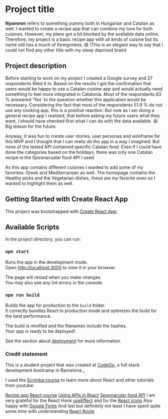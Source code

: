 # Project title

**Nyammm** refers to something yummy both in Hungarian and Catalan as well. I wanted to create a recipe app that can combine my love for both cuisines.
However, my plans got a bit blocked by the available data online. Therefore, my project is a basic recipe app with all kinds of cuisine but its name still has a touch of foreignness. 😄 (This is an elegant way to say that I could not find any other title with my sleep deprived brain)

## Project description

Before starting to work on my project I created a Google survey and 27 respondents filled it in. Based on the results I got the confirmation that users would be happy to use a Catalan cuisine app and would actually need something to feel more integrated in Catalonia. Most of the respondents 63 % answered 'Yes' to the question whether this application would be necessary. Considering the fact that most of the respondents 51.9 % do not use any cooking app, this is a positive reaction. But now as I am doing a general recipe app I realized, that before asking my future users what they want, I should have checked first what I can do with the data available. 😆 Big lesson for the future.

Anyway, it was fun to create user stories, user personas and wireframe for this MVP and I thought that I can really do the app in a way I imagined. But none of the tested API contained specific Catalan food. Even if I could have done the categories based on the holidays, there was only one Catalan recipe in the Spoonacualar food API I used.

As this app contains different cuisines I wanted to add some of my favorites: Greek and Mediterranean as well.
The homepage contains the Healthy picks and the Vegetarian dishes, these are my favorite ones so I wanted to highlight them as well.

## Getting Started with Create React App

This project was bootstrapped with [Create React App](https://github.com/facebook/create-react-app).

## Available Scripts

In the project directory, you can run:

### `npm start`

Runs the app in the development mode.\
Open [http://localhost:3000](http://localhost:3000) to view it in your browser.

The page will reload when you make changes.\
You may also see any lint errors in the console.

### `npm run build`

Builds the app for production to the `build` folder.\
It correctly bundles React in production mode and optimizes the build for the best performance.

The build is minified and the filenames include the hashes.\
Your app is ready to be deployed!

See the section about [deployment](https://facebook.github.io/create-react-app/docs/deployment) for more information.

### Credit statement

This is a student project that was created at
[CodeOp](http://codeop.tech), a full stack development bootcamp in Barcelona._

I used the [Scrimba course](https://scrimba.com/learn/learnreact) to learn more about React and other tutorials from youtube:

[Recipe app React course](https://www.youtube.com/watch?v=xc4uOzlndAk&list=PLJwkTKz89ybl8n5W7f9nDyjaBfqY5W1Q8&index=2&t=1544s)
[Using APIs in React](https://www.youtube.com/watch?v=tvfeBLMA_Q4&list=PLJwkTKz89ybl8n5W7f9nDyjaBfqY5W1Q8&index=3)
[Spoonacular food API](https://spoonacular.com/food-api)
I am very grateful for the React Hook [useEffect](https://beta.reactjs.org/reference/react/useEffect#controlling-a-non-react-widget)
and for the [React icons](https://react-icons.github.io/react-icons/)
Also happy with [Google Fonts](https://fonts.google.com/)
And last but definitely not least I have spent quite some time with understanding [React Route](https://www.w3schools.com/react/react_router.asp)
